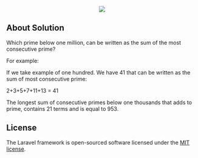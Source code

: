 <p align="center"><img src="https://www.innvonix.com/wp-content/uploads/2018/07/innvonix_logo.svg"></p>

## About Solution

Which prime below one million, can be written as the sum of the most consecutive prime?

For example:

If we take example of one hundred. We have 41 that can be written as the sum of most consecutive prime:

2+3+5+7+11+13 = 41

The longest sum of consecutive primes below one thousands that adds to prime, contains 21 terms and is equal to 953. 

## License

The Laravel framework is open-sourced software licensed under the [MIT license](https://opensource.org/licenses/MIT).
